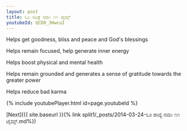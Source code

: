 ```yaml
---
layout: post
title: ಓಂ ಸವಿತ್ರೆ ನಮಃ ೧೧ ಟೈಮ್ಸ್
youtubeId: QCDO_3HwcuI
---
```

 
 
Helps get goodness, bliss and peace and God's blessings
 
Helps remain focused, help generate inner energy 
 
Helps boost physical and mental health 
 
Helps remain grounded and generates a sense of gratitude towards the greater power 
 
Helps reduce bad karma
 
 
 
 


{% include youtubePlayer.html id=page.youtubeId %}
 
[Next]({{ site.baseurl }}{% link  split1/_posts/2014-03-24-ಓಂ ರಾವ್ಯೆ ನಮಃ ೧೧ ಟೈಮ್ಸ್.md%})
 
